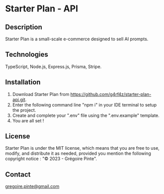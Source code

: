 # Starter Plan - API

## Description

Starter Plan is a small-scale e-commerce designed to sell AI prompts.

## Technologies

TypeScript, Node.js, Express.js, Prisma, Stripe.

## Installation

1. Download Starter Plan from https://github.com/g4rf4z/starter-plan-api.git.
2. Enter the following command line "npm i" in your IDE terminal to setup the project.
3. Create and complete your ".env" file using the ".env.example" template.
4. You are all set !

## License

Starter Plan is under the MIT license, which means that you are free to use, modify, and distribute it as needed, provided you mention the following copyright notice : "© 2023 - Grégoire Pinte".

## Contact

gregoire.pinte@gmail.com
